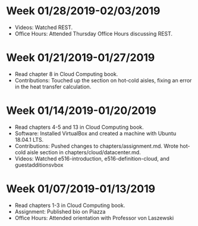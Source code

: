 # Week 01/28/2019-02/03/2019
* Videos: Watched REST.
* Office Hours: Attended Thursday Office Hours discussing REST.

# Week 01/21/2019-01/27/2019
* Read chapter 8 in Cloud Computing book.
* Contributions: Touched up the section on hot-cold aisles, fixing an error in the heat transfer calculation.

# Week 01/14/2019-01/20/2019
* Read chapters 4-5 and 13 in Cloud Computing book.
* Software: Installed VirtualBox and created a machine with Ubuntu 18.04.1 LTS.
* Contributions: Pushed changes to chapters/assignment.md. Wrote hot-cold aisle section in chapters/cloud/datacenter.md.
* Videos: Watched e516-introduction, e516-definition-cloud, and guestadditionsvbox

# Week 01/07/2019-01/13/2019
* Read chapters 1-3 in Cloud Computing book.
* Assignment: Published bio on Piazza
* Office Hours: Attended orientation with Professor von Laszewski
